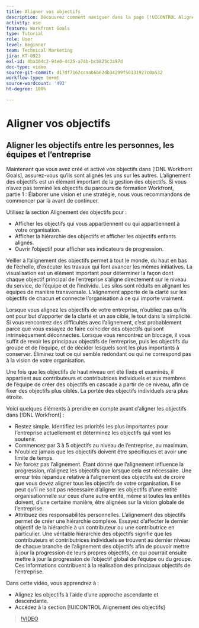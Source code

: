 ```yaml
---
title: Aligner vos objectifs
description: Découvrez comment naviguer dans la page [!UICONTROL Alignement des objectifs] dans [!DNL Goals].
activity: use
feature: Workfront Goals
type: Tutorial
role: User
level: Beginner
team: Technical Marketing
jira: KT-8923
exl-id: 4ba304c2-94e0-4425-a74b-bcb825c3a97d
doc-type: video
source-git-commit: d17df7162ccaab6b62db34209f50131927c0a532
workflow-type: tm+mt
source-wordcount: '493'
ht-degree: 100%

---
```


# Aligner vos objectifs

## Aligner les objectifs entre les personnes, les équipes et l’entreprise

Maintenant que vous avez créé et activé vos objectifs dans [!DNL Workfront Goals], assurez-vous qu’ils sont alignés les uns sur les autres. L’alignement des objectifs est un élément important de la gestion des objectifs. Si vous n’avez pas terminé les objectifs du parcours de formation Workfront, partie 1 : Élaborer une vision et une stratégie, nous vous recommandons de commencer par là avant de continuer.

<!--Insert link to LP 1, above -->

Utilisez la section Alignement des objectifs pour :

* Afficher les objectifs qui vous appartiennent ou qui appartiennent à votre organisation.
* Afficher la hiérarchie des objectifs et afficher les objectifs enfants alignés.
* Ouvrir l’objectif pour afficher ses indicateurs de progression.

Veiller à l’alignement des objectifs permet à tout le monde, du haut en bas de l’échelle, d’exécuter les travaux qui font avancer les mêmes initiatives. La visualisation est un élément important pour déterminer la façon dont chaque objectif principal de l’entreprise s’aligne directement sur le niveau du service, de l’équipe et de l’individu. Les silos sont réduits en alignant les équipes de manière transversale. L’alignement apporte de la clarté sur les objectifs de chacun et connecte l’organisation à ce qui importe vraiment.

Lorsque vous alignez les objectifs de votre entreprise, n’oubliez pas qu’ils ont pour but d’apporter de la clarté et un axe ciblé, le tout dans la simplicité. Si vous rencontrez des difficultés avec l’alignement, c’est probablement parce que vous essayez de faire coïncider des objectifs qui sont intrinsèquement déconnectés. Lorsque vous rencontrez un blocage, il vous suffit de revoir les principaux objectifs de l’entreprise, puis les objectifs du groupe et de l’équipe, et de décider lesquels sont les plus importants à conserver. Éliminez tout ce qui semble redondant ou qui ne correspond pas à la vision de votre organisation.

Une fois que les objectifs de haut niveau ont été fixés et examinés, il appartient aux contributeurs et contributrices individuels et aux membres de l’équipe de créer des objectifs en cascade à partir de ce niveau, afin de fixer des objectifs plus ciblés. La portée des objectifs individuels sera plus étroite.

<!-- Pro-tips graphic -->

Voici quelques éléments à prendre en compte avant d’aligner les objectifs dans [!DNL Workfront] :

* Restez simple. Identifiez les priorités les plus importantes pour l’entreprise actuellement et déterminez les objectifs qui vont les soutenir.
* Commencez par 3 à 5 objectifs au niveau de l’entreprise, au maximum.
* N’oubliez jamais que les objectifs doivent être spécifiques et avoir une limite de temps.
* Ne forcez pas l’alignement. Étant donné que l’alignement influence la progression, n’alignez les objectifs que lorsque cela est nécessaire. Une erreur très répandue relative à l’alignement des objectifs est de croire que vous devez aligner tous les objectifs de votre organisation. Il se peut qu’il ne soit pas nécessaire d’aligner les objectifs d’une entité organisationnelle sur ceux d’une autre entité, même si toutes les entités doivent, d’une certaine manière, être alignées sur la vision globale de l’entreprise.
* Attribuez des responsabilités personnelles. L’alignement des objectifs permet de créer une hiérarchie complexe. Essayez d’affecter le dernier objectif de la hiérarchie à un contributeur ou une contributrice en particulier. Une véritable hiérarchie des objectifs signifie que les contributeurs et contributrices individuels se trouvent au dernier niveau de chaque branche de l’alignement des objectifs afin de pouvoir mettre à jour la progression de leurs propres objectifs, ce qui pourrait ensuite mettre à jour la progression de l’objectif global de l’équipe ou du groupe. Ces informations contribuent à la réalisation des principaux objectifs de l’entreprise.

Dans cette vidéo, vous apprendrez à :

* Alignez les objectifs à l’aide d’une approche ascendante et descendante.
* Accédez à la section [!UICONTROL Alignement des objectifs]

>[!VIDEO](https://video.tv.adobe.com/v/335195/?quality=12&learn=on&enablevpops)
